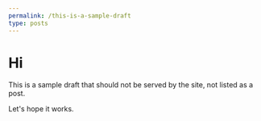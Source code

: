 ```yaml
---
permalink: /this-is-a-sample-draft
type: posts
---
```


# Hi

This is a sample draft that should not be served by the site, not listed as a post.

Let's hope it works.
